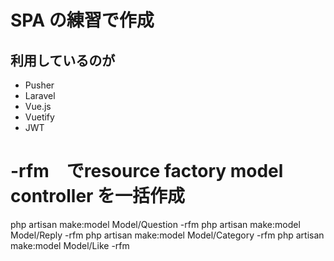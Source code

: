 # SPA の練習で作成

## 利用しているのが
- Pusher
- Laravel
- Vue.js
- Vuetify
- JWT


# -rfm　でresource factory model controller を一括作成

php artisan make:model Model/Question -rfm
php artisan make:model Model/Reply -rfm
php artisan make:model Model/Category -rfm
php artisan make:model Model/Like -rfm

<!-- php artisan make:controller ReplyController --api -->